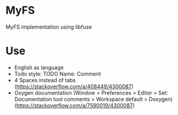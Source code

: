 # MyFS
MyFS implementation using libfuse

# Use
- English as language
- Todo style: TODO Name: Comment
- 4 Spaces instead of tabs (https://stackoverflow.com/a/408449/4300087)
- Oxygen documentation (Window > Preferences > Editor > Set: Documentation tool comments > Workspace default > Doxygen) (https://stackoverflow.com/a/7590019/4300087)
